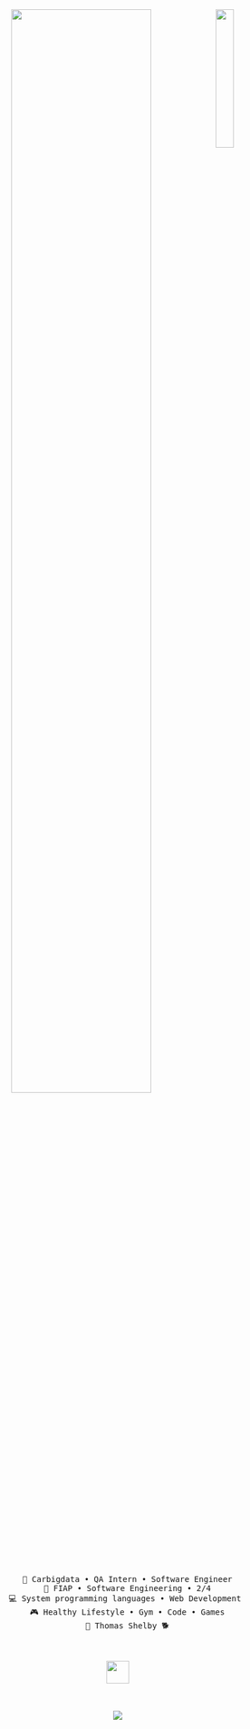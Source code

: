 <div align="center">
<img src="https://wallpapercave.com/wp/wp13427298.jpg" width="25%" align="right" />
<img src="https://readme-typing-svg.demolab.com?font=Inconsolata&weight=500&size=50&duration=4000&pause=300&color=A7A459&center=true&vCenter=true&multiline=true&repeat=false&random=false&width=1300&height=140&lines=Hello+hello;I'm+Ing%2C+a+tech+goblin+and+magical+girl+wannabe+%E2%9C%A9](https://readme-typing-svg.demolab.com/demo/?lines=Hello!+I'm+a+tech+mage+and+magical+girl+wannabe" width="70%" />
<br><br>
<pre>
    💼 Carbigdata • QA Intern • Software Engineer
    📖 FIAP • Software Engineering • 2/4
    💻 System programming languages • Web Development 
    🎮 Healthy Lifestyle • Gym • Code • Games
    🐾 Thomas Shelby 🐕
</pre>
<br><br>
<img src="https://raw.githubusercontent.com/innng/innng/master/assets/kyubey.gif" height="40" />
<br><br><br>
    
[![](https://img.shields.io/badge/linkedin-0a66c2)](http://linkedin.com/in/lucyboutti)
</div>
